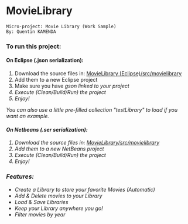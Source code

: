 # MovieLibrary

    Micro-project: Movie Library (Work Sample)
    By: Quentin KAMENDA
      
      
### To run this project:

#### On Eclipse (.json serialization):
<ol> 
<li> Download the source files in: <a href="https://github.com/QuentinKamenda/MovieLibrary/tree/master/MovieLibrary%20(Eclipse)/src/movielibrary" > MovieLibrary (Eclipse)/src/movielibrary </a> </li> 
<li> Add them to a new Eclipse project </li> 
<li> Make sure you have <i>gson</> linked to your project </li>
<li> Execute (Clean/Build/Run) the project </li> 
<li> Enjoy! </li> 
</ol>
You can also use a little pre-filled collection "testLibrary" to load if you want an example.

#### On Netbeans (.ser serialization):
<ol> 
<li> Download the source files in: <a href="https://github.com/QuentinKamenda/MovieLibrary/tree/master/MovieLibrary/src/movielibrary" > MovieLibrary/src/movielibrary </a> </li> 
<li> Add them to a new NetBeans project </li> 
<li> Execute (Clean/Build/Run) the project </li> 
<li> Enjoy! </li> 
</ol>

### Features:
<ul> 
<li> Create a Library to store your favorite Movies (Automatic) </li> 
<li> Add & Delete movies to your Library </li> 
<li> Load & Save Libraries </li> 
<li> Keep your Library anywhere you go! </li>
<li> Filter movies by year </li> 
</ul>




